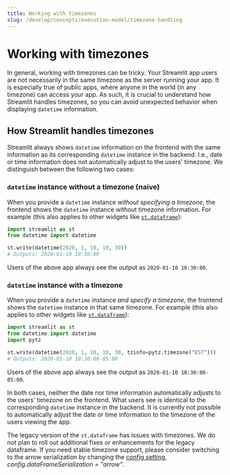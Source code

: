 ```yaml
---
title: Working with timezones
slug: /develop/concepts/execution-model/timezone-handling
---
```


# Working with timezones

In general, working with timezones can be tricky. Your Streamlit app users are not necessarily in the same timezone as the server running your app. It is especially true of public apps, where anyone in the world (in any timezone) can access your app. As such, it is crucial to understand how Streamlit handles timezones, so you can avoid unexpected behavior when displaying `datetime` information.

## How Streamlit handles timezones

Streamlit always shows `datetime` information on the frontend with the same information as its corresponding `datetime` instance in the backend. I.e., date or time information does not automatically adjust to the users' timezone. We distinguish between the following two cases:

### **`datetime` instance without a timezone (naive)**

When you provide a `datetime` instance _without specifying a timezone_, the frontend shows the `datetime` instance without timezone information. For example (this also applies to other widgets like [`st.dataframe`](/develop/api-reference/data/st.dataframe)):

```python
import streamlit as st
from datetime import datetime

st.write(datetime(2020, 1, 10, 10, 30))
# Outputs: 2020-01-10 10:30:00
```

Users of the above app always see the output as `2020-01-10 10:30:00`.

### **`datetime` instance with a timezone**

When you provide a `datetime` instance _and specify a timezone_, the frontend shows the `datetime` instance in that same timezone. For example (this also applies to other widgets like [`st.dataframe`](/develop/api-reference/data/st.dataframe)):

```python
import streamlit as st
from datetime import datetime
import pytz

st.write(datetime(2020, 1, 10, 10, 30, tzinfo=pytz.timezone("EST")))
# Outputs: 2020-01-10 10:30:00-05:00
```

Users of the above app always see the output as `2020-01-10 10:30:00-05:00`.

In both cases, neither the date nor time information automatically adjusts to the users' timezone on the frontend. What users see is identical to the corresponding `datetime` instance in the backend. It is currently not possible to automatically adjust the date or time information to the timezone of the users viewing the app.

<Note>

The legacy version of the `st.dataframe` has issues with timezones. We do not plan to roll out additional fixes or enhancements for the legacy dataframe. If you need stable timezone support, please consider switching to the arrow serialization by changing the [config setting](/develop/concepts/configuration#set-configuration-options), _config.dataFrameSerialization = "arrow"_.

</Note>
